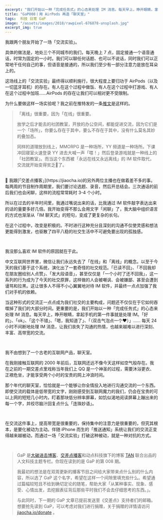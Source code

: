 ```yaml
---
excerpt: "我们开始以一种「完成任务式」的心态来处理 IM 消息。每天早上，睁开眼睛，拿起手机的第一件事就是处理 IM。「好的」、「ok」、「这个不错」、「嗯，我知道了」、「（双击气泡点一个❤️）」…… 每天 24 小时不间断地处理 IM 消息，让我们丧失了沟通的热情，也越来越难以进行深刻、丰富、高带宽的交流。"
title: "GaP008丨用 AirPods 再造「聊天室」"
tags:  科技 日常 GaP
image: "/assets/images/2018/rawpixel-676878-unsplash.jpg"
excerpt_img: true
---
```


我跟两个朋友开始了一场「交流实验」。

具体的做法是，地处三个不同城市的我们，每天晚上 7 点，固定接通一个语音通话，时常为固定的一小时。我们可以聊任何话题、也可以不说话，同时我们可以正常地干任何自己的事，但语音是接通的，所以我们至少有一部分注意力是放在耳朵上的。

这场线上的「交流实验」最终得以顺利施行，很大程度上要归功于 AirPods（以及一切蓝牙耳机）的存在。有人在这个过程中做饭、有人在这个过程中打游戏、有人在这个过程中加班……AirPods 的存在让我们可以相对更不受限制。

为什么要做这样一场实验呢？我之前在推特发的一条[推文](https://twitter.com/Jesoooor/status/1029627546172776448)是这样的。

> 「离线」很重要，因为「在线」很重要。
>
> 放学之后才能去的社团教室，开放的办公空间，都能促进交流，因为它们是一个「场所」，你要么存在于其中，要么不存在于其中，没有什么莫名其妙的叠加态。
>
> 同样的道理放到线上，MMORPG 是一种场所，YY 频道是一种场所。下课冲回寝室火速登录 YY 进去大喊一声「喂！」然后登录游戏就是一种线上的「社团教室」。而当这个东西被「永远在线又永远离线」的 IM 软件取代，交流就开始变得贫乏了。

<br>

我跟[「交差点播客」](https://jiaocha.io)的另外两位主播也在做着差不多的事。每两周的节目制作周期里，我们要讨论选题、录音，然后开总结会。三次通话的前后我们也会闲聊，这样的流程常常耗时 3-4 个小时。

所以在过去的半年时间里，我通过嘴说出来的话，比我通过 IM 软件敲字表达出来的话的量要多好几倍。我开始变得不那么会用文字「闲聊」了，我大脑中组织语言的方式也渐渐从「IM 聊天式」的短句，变成了更复杂的长句。

在这个过程中，改变是积极的。不时进行这种充分且深刻的沟通不仅使灵感和想法更能得到激发，也驱散了四平八稳的社交生活中不可避免要出现的孤独感。

<br>

我没那么喜欢 IM 软件的原因就在于此。

中文互联网世界里，微信让我们永远失去了「在线」和「离线」的概念。以至于今天的我们基于这个系统，演化出了一套奇怪的社交规范。「已读不回」、「不回我却在朋友圈给别人点赞」、「发大段语音」，甚至仅仅是「一个小时了还不回我」，这一系列的行为成为了今天的社交原罪，这样做的人会被嘲讽、会被嫌鄙、甚至会遭到谩骂和拉黑。这让很多人不得不小心翼翼地对待 IM 软件，并最终一点点加强了我们对手机的依赖。

当这种形式的交流正一点点成为我们社交的主要构成，问题还不仅仅在于它如何吞噬掉了我们的大部分时间。更重要的是，我们开始以一种「完成任务式」的心态来处理 IM 消息。每天早上，睁开眼睛，拿起手机的第一件事就是处理 IM。「好的」、「ok」、「这个不错」、「嗯，我知道了」、「（双击气泡点一个❤️）」…… 每天 24 小时不间断地处理 IM 消息，让我们丧失了沟通的热情，也越来越难以进行深刻、丰富、高带宽的交流。

<br>

我不由想到了一个古老的互联网产品，聊天室。

在我刚接触互联网的 2000 年前后，互联网还远不像今天这样如空气般存在。我在之前的一期交差点里戏称当年我们上 QQ 是一个神圣的过程，需要沐浴更衣、正襟危坐，才能享受两个小时的宝贵的网上冲浪时间。

那个年代的聊天室，恰恰就是一个能够让你全情投入地进行沟通交流的一个东西。即使交流的载体是低带宽的文字，刚刚感受到互联网魔力的我们，仍会在宝贵的可以上网的短短几小时内，盯着那块低分辨率屏幕，如饥似渴地阅读屏幕上蹦出来的每一个字，并绞尽脑汁回复点什么「连珠妙语」。

<br>

在交流这件事上，提高带宽是很重要的，保持集中的注意力是很重要的，但究其根本，是要化被动为主动。伴随 iPhone 而生的「推送通知」系统让我们的交流正变得越来越被动，而通过一场「交流实验」打破这种被动，就是一种对抗的方式。

<br>

> GaP 是[大破进击博客](https://jesor.me/about)、[交差点播客](https://jiaocha.io/about)和动点科技旗下的博客 [TAN](https://tan.today/about/) 联合出品的人文科技主题专栏。你现在读到的是 GaP 的第 008 期。
>
>我最初的想法是在双周更新的播客节目之间给大家带来点什么别的什么内容，所以选了 GaP 这个名字，希望在这样一个间隙里填充些什么。希望通过篇幅较短且不给到确切定论的随笔，帮助大家「从某种事实、现象、感受、心情出发，去挖掘表征背后那些平时我们不会去仔细思考的东西。」。
>
>与此同时，下一期的 GaP 文章已提前发送至《交差点》支持者们的邮箱。想要抢先读到 GaP，可以考虑对我们进行捐赠，关于捐赠的详情请访问 [jiaocha.io/donate](https://jiaocha.io/donate) 。